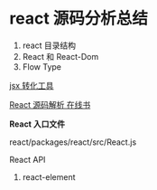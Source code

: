# react 源码分析总结




1. react 目录结构
2. React 和 React-Dom
3. Flow Type

[jsx 转化工具](https://babeljs.io/repl)



[React 源码解析 在线书](https://react.jokcy.me/)



**React 入口文件**

react/packages/react/src/React.js



React API

1. react-element
